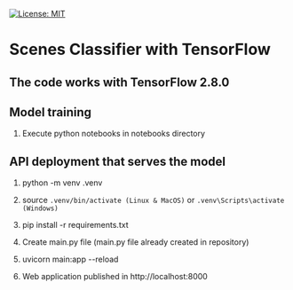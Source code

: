 [![License: MIT](https://img.shields.io/badge/License-MIT-yellow.svg)](https://opensource.org/licenses/MIT)

# Scenes Classifier with TensorFlow

## The code works with TensorFlow 2.8.0

## Model training

1. Execute python notebooks in notebooks directory 

## API deployment that serves the model

1. python -m venv .venv

2. source `.venv/bin/activate (Linux & MacOS)` or `.venv\Scripts\activate (Windows)`

3. pip install -r requirements.txt

4. Create main.py file (main.py file already created in repository)

5. uvicorn main:app --reload

6. Web application published in http://localhost:8000
